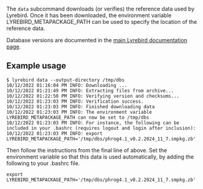 
The `data` subcommand downloads (or verifies) the reference data used by Lyrebird.
Once it has been downloaded, the environment variable LYREBIRD_METAPACKAGE_PATH
can be used to specify the location of the reference data.

Database versions are documented in the [main Lyrebird documentation page](/Lyrebird).

## Example usage

```
$ lyrebird data --output-directory /tmp/dbs
10/12/2022 01:16:04 PM INFO: Downloading ...
10/12/2022 01:21:49 PM INFO: Extracting files from archive...
10/12/2022 01:22:50 PM INFO: Verifying version and checksums...
10/12/2022 01:23:03 PM INFO: Verification success.
10/12/2022 01:23:03 PM INFO: Finished downloading data
10/12/2022 01:23:03 PM INFO: The environment variable LYREBIRD_METAPACKAGE_PATH can now be set to /tmp/dbs
10/12/2022 01:23:03 PM INFO: For instance, the following can be included in your .bashrc (requires logout and login after inclusion):
10/12/2022 01:23:03 PM INFO: export LYREBIRD_METAPACKAGE_PATH='/tmp/dbs/phrog4.1_v0.2.2024_11_7.smpkg.zb'
```

Then follow the instructions from the final line of above. Set the environment variable so that this data is used automatically, by adding the following to your .bashrc file.

```
export LYREBIRD_METAPACKAGE_PATH='/tmp/dbs/phrog4.1_v0.2.2024_11_7.smpkg.zb'
```
